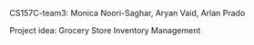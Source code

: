 CS157C-team3: Monica Noori-Saghar, Aryan Vaid, Arlan Prado

Project idea: Grocery Store Inventory Management

